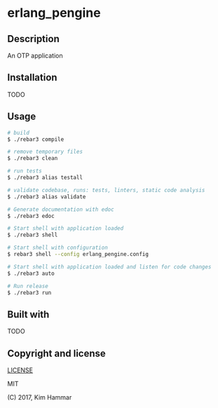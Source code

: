 # erlang_pengine

## Description

An OTP application

## Installation

TODO

## Usage
```bash
# build
$ ./rebar3 compile

# remove temporary files
$ ./rebar3 clean

# run tests
$ ./rebar3 alias testall

# validate codebase, runs: tests, linters, static code analysis
$ ./rebar3 alias validate

# Generate documentation with edoc
$ ./rebar3 edoc

# Start shell with application loaded
$ ./rebar3 shell

# Start shell with configuration
$ rebar3 shell --config erlang_pengine.config

# Start shell with application loaded and listen for code changes
$ ./rebar3 auto

# Run release
$ ./rebar3 run

```

## Built with

TODO
 
## Copyright and license

[LICENSE](LICENSE.md)

MIT

(C) 2017, Kim Hammar